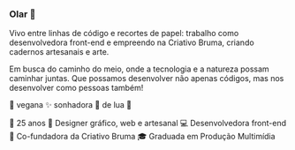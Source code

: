 ### Olar 🥰

Vivo entre linhas de código e recortes de papel: trabalho como desenvolvedora front-end e empreendo na Criativo Bruma, criando cadernos artesanais e arte.

Em busca do caminho do meio, onde a tecnologia e a natureza possam caminhar juntas. Que possamos desenvolver não apenas códigos, mas nos desenvolver como pessoas também!

🌱 vegana ✨ sonhadora 🌙 de lua 🌝

👧 25 anos
🦄 Designer gráfico, web e artesanal
💻 Desenvolvedora front-end
🌊 Co-fundadora da Criativo Bruma
🎓 Graduada em Produção Multimídia
